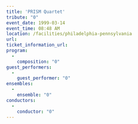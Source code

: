 ```yaml
---
title: 'PRISM Quartet'
tribute: "0"
event_date: 1999-03-14
event_time: 08:48 AM
location: /facilities/philadelphia-pennsylvania
url: 
ticket_information_url: 
program: 
  -
    composition: "0"
guest_performers: 
  -
    guest_performer: "0"
ensembles: 
  -
    ensemble: "0"
conductors: 
  -
    conductor: "0"
---
```

